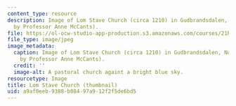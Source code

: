 ```yaml
---
content_type: resource
description: Image of Lom Stave Church (circa 1210) in Gudbrandsdalen, Norway. (Image
  by Professor Anne McCants).
file: https://ol-ocw-studio-app-production.s3.amazonaws.com/courses/21h-306-the-emergence-of-europe-500-1300-fall-2003/a9af0eeb9388b08497a912f2f5de6bd5_21h-306f03-th.jpg
file_type: image/jpeg
image_metadata:
  caption: Image of Lom Stave Church (circa 1210) in Gudbrandsdalen, Norway. (Image
    by Professor Anne McCants).
  credit: ''
  image-alt: A pastoral church againt a bright blue sky.
resourcetype: Image
title: Lom Stave Church (thumbnail)
uid: a9af0eeb-9388-b084-97a9-12f2f5de6bd5
---
```

